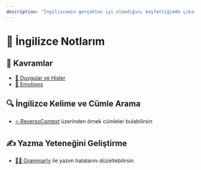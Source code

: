 ```yaml
---
description: "İngilizcemin gerçekten iyi olmadığını keşfettiğimde çıkardığım notlar (\U0001F6A7)"
---
```


# 👅 İngilizce Notlarım

## 💎 Kavramlar

* [💞 Duygular ve Hisler](https://ingilizcebankasi.com/ingilizce-duygular-ve-hisler-feelings-and-emotions/)
* [👻 Emotions](https://www.english-at-home.com/vocabulary/english-word-for-emotions/)

## 🔍 İngilizce Kelime ve Cümle Arama

* [⭐ ReversoContext](https://context.reverso.net/%C3%A7eviri/) üzerinden örnek cümleler bulabilirsin

## ✍ Yazma Yeteneğini Geliştirme

* [👨‍🔧 Grammarly](https://www.grammarly.com/) ile yazım hatalarını düzeltebilirsin



